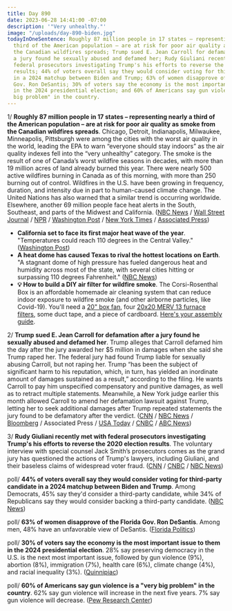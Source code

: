 ```yaml
---
title: Day 890
date: 2023-06-28 14:41:00 -07:00
description: '"Very unhealthy."'
image: "/uploads/day-890-biden.jpg"
todayInOneSentence: Roughly 87 million people in 17 states – representing nearly a
  third of the American population – are at risk for poor air quality as smoke from
  the Canadian wildfires spreads; Trump sued E. Jean Carroll for defamation after
  a jury found he sexually abused and defamed her; Rudy Giuliani recently met with
  federal prosecutors investigating Trump's his efforts to reverse the 2020 election
  results; 44% of voters overall say they would consider voting for third-party candidate
  in a 2024 matchup between Biden and Trump; 63% of women disapprove of the Florida
  Gov. Ron DeSantis; 30% of voters say the economy is the most important issue to them
  in the 2024 presidential election; and 60% of Americans say gun violence is a "very
  big problem" in the country.
---
```


1/ **Roughly 87 million people in 17 states – representing nearly a third of the American population – are at risk for poor air quality as smoke from the Canadian wildfires spreads**. Chicago, Detroit, Indianapolis, Milwaukee, Minneapolis, Pittsburgh were among the cities with the worst air quality in the world, leading the EPA to warn “everyone should stay indoors” as the air quality indexes fell into the “very unhealthy” category. The smoke is the result of one of Canada’s worst wildfire seasons in decades, with more than 19 million acres of land already burned this year. There were nearly 500 active wildfires burning in Canada as of this morning, with more than 250 burning out of control. Wildfires in the U.S. have been growing in frequency, duration, and intensity due in part to human-caused climate change. The United Nations has also warned that a similar trend is occurring worldwide. Elsewhere, another 69 million people face heat alerts in the South, Southeast, and parts of the Midwest and California. ([NBC News](https://www.nbcnews.com/news/us-news/live-blog/poor-air-quality-live-updates-rcna91545) / [Wall Street Journal](https://www.wsj.com/articles/air-quality-wildfire-smoke-midwest-east-coast-c0313115?mod=hp_lead_pos10) / [NPR](https://www.npr.org/2023/06/28/1184812177/chicago-detroit-pittsburgh-canada-wildfire-smoke) / [Washington Post](https://www.washingtonpost.com/weather/2023/06/28/canada-wildfire-smoke-detroit-chicago-east-coast/) / [New York Times](https://www.nytimes.com/live/2023/06/28/us/canada-wildfires-air-quality-smoke) / [Associated Press](https://apnews.com/article/canada-wildfire-smoke-832caae1e622b10766521598fccc6e63))

* **California set to face its first major heat wave of the year**. "Temperatures could reach 110 degrees in the Central Valley." ([Washington Post](https://www.washingtonpost.com/weather/2023/06/28/california-central-valley-heat-heatwave/))
* **A heat dome has caused Texas to rival the hottest locations on Earth**. "A stagnant dome of high pressure has fueled dangerous heat and humidity across most of the state, with several cities hitting or surpassing 110 degrees Fahrenheit." ([NBC News](https://www.nbcnews.com/science/science-news/brutal-heat-wave-makes-texas-hottest-places-earth-rcna91584))
* **💡 How to build a DIY air filter for wildfire smoke**. The Corsi-Rosenthal Box is an affordable homemade air cleaning system that can reduce indoor exposure to wildfire smoke (and other airborne particles, like Covid-19). You'll need a [20" box fan](https://amzn.to/3NPMJZ1), four [20x20 MERV 13 furnace filters](https://amzn.to/4380mIq), some duct tape, and a piece of cardboard. [Here's your assembly guide](https://aghealth.ucdavis.edu/sites/g/files/dgvnsk261/files/inline-files/DIY%20Air%20Purifier%20Directions_English.Spanish_0.pdf). 

2/ **Trump sued E. Jean Carroll for defamation after a jury found he sexually abused and defamed her**. Trump alleges that Carroll defamed him the day after the jury awarded her $5 million in damages when she said she Trump raped her. The federal jury had found Trump liable for sexually abusing Carroll, but not raping her. Trump “has been the subject of significant harm to his reputation, which, in turn, has yielded an inordinate amount of damages sustained as a result,” according to the filing. He wants Carroll to pay him unspecified compensatory and punitive damages, as well as to retract multiple statements. Meanwhile, a New York judge earlier this month allowed Carroll to amend her defamation lawsuit against Trump, letting her to seek additional damages after Trump repeated statements the jury found to be defamatory after the verdict. ([CNN](https://www.cnn.com/2023/06/28/politics/trump-e-jean-carroll-defamation/) / [NBC News](https://www.nbcnews.com/politics/donald-trump/trump-sues-e-jean-carroll-claims-defamed-television-rcna91574) / [Bloomberg](https://www.bloomberg.com/news/articles/2023-06-28/trump-sues-carroll-for-defamation-over-post-trial-rape-claim?sref=MIBMEEoj) / Associated Press / [USA Today](https://www.usatoday.com/story/news/politics/2023/06/28/donald-trump-defamation-e-jean-carroll-sexual-abuse/70365336007/) / [CNBC](https://www.cnbc.com/2023/06/28/trump-countersues-e-jean-carroll-for-rape-defamation.html) / [ABC News](https://abcnews.go.com/Politics/donald-trump-sues-jean-carroll-claims-defamation/story?id=100437874))

3/ **Rudy Giuliani recently met with federal prosecutors investigating Trump's his efforts to reverse the 2020 election results**. The voluntary interview with special counsel Jack Smith’s prosecutors comes as the grand jury has questioned the actions of Trump's lawyers, including Giuliani, and their baseless claims of widespread voter fraud. ([CNN](https://www.cnn.com/2023/06/27/politics/rudy-giuliani-special-counsel-meeting/index.html) / [CNBC](https://www.cnbc.com/2023/06/28/trump-investigation-rudy-giuliani-met-election-prosecutors.html) / [NBC News](https://www.nbcnews.com/politics/justice-department/former-trump-lawyer-rudy-giuliani-interviewed-special-counsels-electio-rcna91537)) 

poll/ **44% of voters overall say they would consider voting for third-party candidate in a 2024 matchup between Biden and Trump**. Among Democrats, 45% say they'd consider a third-party candidate, while 34% of Republicans say they would consider backing a third-party candidate. ([NBC News](https://www.nbcnews.com/politics/2024-election/dems-republicans-are-open-third-party-presidential-candidate-rcna91368))

poll/ **63% of women disapprove of the Florida Gov. Ron DeSantis**. Among men, 48% have an unfavorable view of DeSantis. ([Florida Politics](https://floridapolitics.com/archives/620830-ron-63-women/))

poll/ **30% of voters say the economy is the most important issue to them in the 2024 presidential election**. 28% say preserving democracy in the U.S. is the next most important issue, followed by gun violence (9%), abortion (8%), immigration (7%), health care (6%), climate change (4%), and racial inequality (3%). ([Quinnipiac](https://poll.qu.edu/poll-release?releaseid=3875))

poll/ **60% of Americans say gun violence is a "very big problem" in the country**. 62% say gun violence will increase in the next five years. 7% say gun violence will decrease. ([Pew Research Center](https://www.pewresearch.org/politics/2023/06/28/gun-violence-widely-viewed-as-a-major-and-growing-national-problem/))
